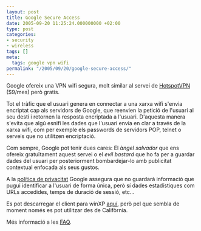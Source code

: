 ```yaml
---
layout: post
title: Google Secure Access
date: 2005-09-20 11:25:24.000000000 +02:00
type: post
categories:
- security
- wireless
tags: []
meta:
  tags: google vpn wifi
permalink: "/2005/09/20/google-secure-access/"
---
```

Google ofereix una VPN wifi segura, molt similar al servei de [HotspotVPN](http://www.hotspotvpn.com/) ($9/mes) però gratis.

Tot el tràfic que el usuari genera en connectar a una xarxa wifi s'envia encriptat cap als servidors de Google, que reenvien la petició de l'usuari al seu destí i retornen la resposta encriptada a l'usuari. D'aquesta manera s'evita que algú esnifi les dades que l'usuari envia en clar a través de la xarxa wifi, com per exemple els passwords de servidors POP, telnet o serveis que no utilitzen encriptació.

Com sempre, Google pot tenir dues cares: El _àngel salvador_ que ens ofereix gratuïtament aquest servei o el _evil bastard_ que ho fa per a guardar dades del usuari per posteriorment bombardejar-lo amb publicitat contextual enfocada als seus gustos.

A la [política de privacitat](http://wifi.google.com/privacy-policy.html) Google assegura que no guardarà informació que pugui identificar a l'usuari de forma única, però sí dades estadístiques com URLs accedides, temps de duració de sessió, etc...

Es pot descarregar el client para winXP [aquí](http://wifi.google.com/download.html), però pel que sembla de moment només es pot utilitzar des de Califòrnia.

Més informació a les [FAQ](http://wifi.google.com/faq.html "Frequently Asked Questions").

